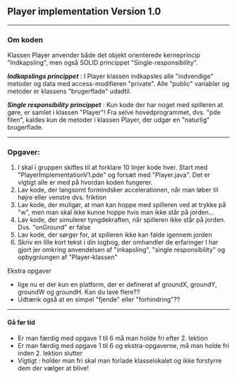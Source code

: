 ## Player implementation Version 1.0

-----------------------------------------------------------------------------------------------

### Om koden

Klassen Player anvender både det objekt orienterede kerneprincip "Indkapsling", men også
SOLID princippet "Single-responsibility".

***Indkapslings princippet*** : I Player klassen indkapsles alle "indvendige" metoder og data med access-modifieren "private". 
Alle "public" variabler og metoder er klassens "brugerflade" udadtil.

***Single responsibility princippet*** : Kun kode der har noget med spilleren at gøre, er samlet i klassen "Player"!
Fra selve hovedprogrammet, dvs. "pde filen", kaldes kun de metoder i klassen Player, der udgør en "naturlig" brugerflade.


-----------------------------------------------------------------------------------------------

### Opgaver: 

1. I skal i gruppen skiftes til at forklare 10 linjer kode hver. Start med "PlayerImplementationV1.pde" og forsæt med "Player.java". Det er vigtigt alle er med på hvordan koden fungerer.   
2. Lav kode, der langsomt formindsker accelerationen, når man løber til højre eller venstre dvs. friktion
3. Lav kode, der muligør, at man kan hoppe med spilleren ved at trykke på "w", men man skal ikke kunne hoppe hvis man ikke står på jorden...
4. Lav kode, der simulerer tyngdekraften, når spilleren ikke står på jorden. Dvs. "onGround" er false 
5. Lav kode, der sørger for, at spilleren ikke kan falde igennem jorden
6. Skriv en lille kort tekst i din logbog, der omhandler de erfaringer I har gjort jer omkring anvendelsen af "inkapsling", "single responsibility" og opbygniungen af "Player-klassen"

Ekstra opgaver

- lige nu er der kun en platform, der er defineret af groundX, groundY, groundW og groundH. Kan du lave flere??
- Udtænk også at en simpel "fjende" eller "forhindring"??

-----------------------------------------------------------------------------------------------

#### Gå før tid 
- Er man færdig med opgave 1 til 6 må man holde fri efter 2. lektion
- Er man færdig med opgave 1 til 6 og ekstra-opgaverne, må man holde fri inden 2. lektion slutter
- Vigtigt : holder man fri skal man forlade klasselokalet og ikke forstyrre dem der vælger at blive!
